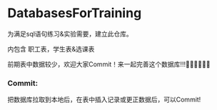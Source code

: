 # DatabasesForTraining
为满足sql语句练习&实验需要，建立此仓库。

内包含 职工表，学生表&选课表

前期表中数据较少，欢迎大家Commit！来一起完善这个数据库!!!👩🏻‍💻🧑🏻‍💻

### Commit:
  把数据库拉取到本地后，在表中插入记录或更正数据后，可以Commit!
